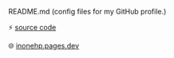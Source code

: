  README.md (config files for my GitHub profile.)
 
 ⚡ [source code](https://github.com/inonehp/inonehp.github.io)
 
 🌐 [inonehp.pages.dev](https://inonehp.pages.dev/)

<!--
**inonehp/inonehp** is a ✨ _special_ ✨ repository because its `README.md` (this file) appears on your GitHub profile.

Here are some ideas to get you started:

- 🔭 I’m currently working on ...
- 🌱 I’m currently learning ...
- 👯 I’m looking to collaborate on ...
- 🤔 I’m looking for help with ...
- 💬 Ask me about ...
- 📫 How to reach me: ...
- 😄 Pronouns: ...
- ⚡ Fun fact: ...
-->


